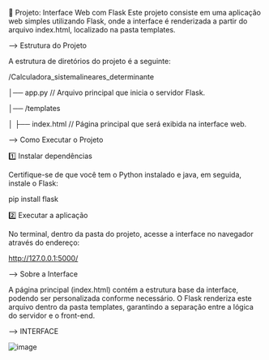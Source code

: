 📌 Projeto: Interface Web com Flask
Este projeto consiste em uma aplicação web simples utilizando Flask, onde a interface é renderizada a partir do arquivo index.html, localizado na pasta templates.

--> Estrutura do Projeto

A estrutura de diretórios do projeto é a seguinte:

/Calculadora_sistemalineares_determinante

│── app.py // Arquivo principal que inicia o servidor Flask.

│── /templates

│   ├── index.html // Página principal que será exibida na interface web.

--> Como Executar o Projeto

1️⃣ Instalar dependências

Certifique-se de que você tem o Python instalado e java, em seguida, instale o Flask:

pip install flask

2️⃣ Executar a aplicação

No terminal, dentro da pasta do projeto, acesse a interface no navegador através do endereço:

http://127.0.0.1:5000/

--> Sobre a Interface

A página principal (index.html) contém a estrutura base da interface, podendo ser personalizada conforme necessário. O Flask renderiza este arquivo dentro da pasta templates, garantindo a separação entre a lógica do servidor e o front-end.

--> INTERFACE

![image](https://github.com/user-attachments/assets/cf60beeb-f8f5-416a-97c7-e535ca0f7519)




